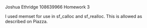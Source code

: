 Joshua Ethridge
108639966
Homework 3

I used memset for use in sf_calloc and sf_realloc. This is allowed as described on Piazza. 